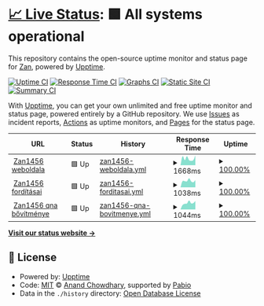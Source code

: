# [📈 Live Status](https://Zan1456.github.io/uptime): <!--live status--> **🟩 All systems operational**

This repository contains the open-source uptime monitor and status page for [Zan](https://yoursit.ee/zan1456), powered by [Upptime](https://github.com/upptime/upptime).

[![Uptime CI](https://github.com/Zan1456/uptime/workflows/Uptime%20CI/badge.svg)](https://github.com/Zan1456/uptime/actions?query=workflow%3A%22Uptime+CI%22)
[![Response Time CI](https://github.com/Zan1456/uptime/workflows/Response%20Time%20CI/badge.svg)](https://github.com/Zan1456/uptime/actions?query=workflow%3A%22Response+Time+CI%22)
[![Graphs CI](https://github.com/Zan1456/uptime/workflows/Graphs%20CI/badge.svg)](https://github.com/Zan1456/uptime/actions?query=workflow%3A%22Graphs+CI%22)
[![Static Site CI](https://github.com/Zan1456/uptime/workflows/Static%20Site%20CI/badge.svg)](https://github.com/Zan1456/uptime/actions?query=workflow%3A%22Static+Site+CI%22)
[![Summary CI](https://github.com/Zan1456/uptime/workflows/Summary%20CI/badge.svg)](https://github.com/Zan1456/uptime/actions?query=workflow%3A%22Summary+CI%22)

With [Upptime](https://upptime.js.org), you can get your own unlimited and free uptime monitor and status page, powered entirely by a GitHub repository. We use [Issues](https://github.com/Zan1456/uptime/issues) as incident reports, [Actions](https://github.com/Zan1456/uptime/actions) as uptime monitors, and [Pages](https://Zan1456.github.io/uptime) for the status page.

<!--start: status pages-->
<!-- This summary is generated by Upptime (https://github.com/upptime/upptime) -->
<!-- Do not edit this manually, your changes will be overwritten -->
<!-- prettier-ignore -->
| URL | Status | History | Response Time | Uptime |
| --- | ------ | ------- | ------------- | ------ |
| <img alt="" src="https://icons.duckduckgo.com/ip3/zan1456.hu.ico" height="13"> [Zan1456 weboldala](https://zan1456.hu) | 🟩 Up | [zan1456-weboldala.yml](https://github.com/Zan1456/uptime/commits/HEAD/history/zan1456-weboldala.yml) | <details><summary><img alt="Response time graph" src="./graphs/zan1456-weboldala/response-time-week.png" height="20"> 1668ms</summary><br><a href="https://Zan1456.github.io/uptime/history/zan1456-weboldala"><img alt="Response time 1458" src="https://img.shields.io/endpoint?url=https%3A%2F%2Fraw.githubusercontent.com%2FZan1456%2Fuptime%2FHEAD%2Fapi%2Fzan1456-weboldala%2Fresponse-time.json"></a><br><a href="https://Zan1456.github.io/uptime/history/zan1456-weboldala"><img alt="24-hour response time 2406" src="https://img.shields.io/endpoint?url=https%3A%2F%2Fraw.githubusercontent.com%2FZan1456%2Fuptime%2FHEAD%2Fapi%2Fzan1456-weboldala%2Fresponse-time-day.json"></a><br><a href="https://Zan1456.github.io/uptime/history/zan1456-weboldala"><img alt="7-day response time 1668" src="https://img.shields.io/endpoint?url=https%3A%2F%2Fraw.githubusercontent.com%2FZan1456%2Fuptime%2FHEAD%2Fapi%2Fzan1456-weboldala%2Fresponse-time-week.json"></a><br><a href="https://Zan1456.github.io/uptime/history/zan1456-weboldala"><img alt="30-day response time 1545" src="https://img.shields.io/endpoint?url=https%3A%2F%2Fraw.githubusercontent.com%2FZan1456%2Fuptime%2FHEAD%2Fapi%2Fzan1456-weboldala%2Fresponse-time-month.json"></a><br><a href="https://Zan1456.github.io/uptime/history/zan1456-weboldala"><img alt="1-year response time 1458" src="https://img.shields.io/endpoint?url=https%3A%2F%2Fraw.githubusercontent.com%2FZan1456%2Fuptime%2FHEAD%2Fapi%2Fzan1456-weboldala%2Fresponse-time-year.json"></a></details> | <details><summary><a href="https://Zan1456.github.io/uptime/history/zan1456-weboldala">100.00%</a></summary><a href="https://Zan1456.github.io/uptime/history/zan1456-weboldala"><img alt="All-time uptime 100.00%" src="https://img.shields.io/endpoint?url=https%3A%2F%2Fraw.githubusercontent.com%2FZan1456%2Fuptime%2FHEAD%2Fapi%2Fzan1456-weboldala%2Fuptime.json"></a><br><a href="https://Zan1456.github.io/uptime/history/zan1456-weboldala"><img alt="24-hour uptime 100.00%" src="https://img.shields.io/endpoint?url=https%3A%2F%2Fraw.githubusercontent.com%2FZan1456%2Fuptime%2FHEAD%2Fapi%2Fzan1456-weboldala%2Fuptime-day.json"></a><br><a href="https://Zan1456.github.io/uptime/history/zan1456-weboldala"><img alt="7-day uptime 100.00%" src="https://img.shields.io/endpoint?url=https%3A%2F%2Fraw.githubusercontent.com%2FZan1456%2Fuptime%2FHEAD%2Fapi%2Fzan1456-weboldala%2Fuptime-week.json"></a><br><a href="https://Zan1456.github.io/uptime/history/zan1456-weboldala"><img alt="30-day uptime 100.00%" src="https://img.shields.io/endpoint?url=https%3A%2F%2Fraw.githubusercontent.com%2FZan1456%2Fuptime%2FHEAD%2Fapi%2Fzan1456-weboldala%2Fuptime-month.json"></a><br><a href="https://Zan1456.github.io/uptime/history/zan1456-weboldala"><img alt="1-year uptime 100.00%" src="https://img.shields.io/endpoint?url=https%3A%2F%2Fraw.githubusercontent.com%2FZan1456%2Fuptime%2FHEAD%2Fapi%2Fzan1456-weboldala%2Fuptime-year.json"></a></details>
| <img alt="" src="https://icons.duckduckgo.com/ip3/localize.zan1456.hu.ico" height="13"> [Zan1456 fordításai](https://localize.zan1456.hu) | 🟩 Up | [zan1456-forditasai.yml](https://github.com/Zan1456/uptime/commits/HEAD/history/zan1456-forditasai.yml) | <details><summary><img alt="Response time graph" src="./graphs/zan1456-forditasai/response-time-week.png" height="20"> 1038ms</summary><br><a href="https://Zan1456.github.io/uptime/history/zan1456-forditasai"><img alt="Response time 1066" src="https://img.shields.io/endpoint?url=https%3A%2F%2Fraw.githubusercontent.com%2FZan1456%2Fuptime%2FHEAD%2Fapi%2Fzan1456-forditasai%2Fresponse-time.json"></a><br><a href="https://Zan1456.github.io/uptime/history/zan1456-forditasai"><img alt="24-hour response time 1134" src="https://img.shields.io/endpoint?url=https%3A%2F%2Fraw.githubusercontent.com%2FZan1456%2Fuptime%2FHEAD%2Fapi%2Fzan1456-forditasai%2Fresponse-time-day.json"></a><br><a href="https://Zan1456.github.io/uptime/history/zan1456-forditasai"><img alt="7-day response time 1038" src="https://img.shields.io/endpoint?url=https%3A%2F%2Fraw.githubusercontent.com%2FZan1456%2Fuptime%2FHEAD%2Fapi%2Fzan1456-forditasai%2Fresponse-time-week.json"></a><br><a href="https://Zan1456.github.io/uptime/history/zan1456-forditasai"><img alt="30-day response time 1100" src="https://img.shields.io/endpoint?url=https%3A%2F%2Fraw.githubusercontent.com%2FZan1456%2Fuptime%2FHEAD%2Fapi%2Fzan1456-forditasai%2Fresponse-time-month.json"></a><br><a href="https://Zan1456.github.io/uptime/history/zan1456-forditasai"><img alt="1-year response time 1066" src="https://img.shields.io/endpoint?url=https%3A%2F%2Fraw.githubusercontent.com%2FZan1456%2Fuptime%2FHEAD%2Fapi%2Fzan1456-forditasai%2Fresponse-time-year.json"></a></details> | <details><summary><a href="https://Zan1456.github.io/uptime/history/zan1456-forditasai">100.00%</a></summary><a href="https://Zan1456.github.io/uptime/history/zan1456-forditasai"><img alt="All-time uptime 100.00%" src="https://img.shields.io/endpoint?url=https%3A%2F%2Fraw.githubusercontent.com%2FZan1456%2Fuptime%2FHEAD%2Fapi%2Fzan1456-forditasai%2Fuptime.json"></a><br><a href="https://Zan1456.github.io/uptime/history/zan1456-forditasai"><img alt="24-hour uptime 100.00%" src="https://img.shields.io/endpoint?url=https%3A%2F%2Fraw.githubusercontent.com%2FZan1456%2Fuptime%2FHEAD%2Fapi%2Fzan1456-forditasai%2Fuptime-day.json"></a><br><a href="https://Zan1456.github.io/uptime/history/zan1456-forditasai"><img alt="7-day uptime 100.00%" src="https://img.shields.io/endpoint?url=https%3A%2F%2Fraw.githubusercontent.com%2FZan1456%2Fuptime%2FHEAD%2Fapi%2Fzan1456-forditasai%2Fuptime-week.json"></a><br><a href="https://Zan1456.github.io/uptime/history/zan1456-forditasai"><img alt="30-day uptime 100.00%" src="https://img.shields.io/endpoint?url=https%3A%2F%2Fraw.githubusercontent.com%2FZan1456%2Fuptime%2FHEAD%2Fapi%2Fzan1456-forditasai%2Fuptime-month.json"></a><br><a href="https://Zan1456.github.io/uptime/history/zan1456-forditasai"><img alt="1-year uptime 100.00%" src="https://img.shields.io/endpoint?url=https%3A%2F%2Fraw.githubusercontent.com%2FZan1456%2Fuptime%2FHEAD%2Fapi%2Fzan1456-forditasai%2Fuptime-year.json"></a></details>
| <img alt="" src="https://icons.duckduckgo.com/ip3/qna.zan1456.hu.ico" height="13"> [Zan1456 qna bővítménye](https://qna.zan1456.hu) | 🟩 Up | [zan1456-qna-bovitmenye.yml](https://github.com/Zan1456/uptime/commits/HEAD/history/zan1456-qna-bovitmenye.yml) | <details><summary><img alt="Response time graph" src="./graphs/zan1456-qna-bovitmenye/response-time-week.png" height="20"> 1044ms</summary><br><a href="https://Zan1456.github.io/uptime/history/zan1456-qna-bovitmenye"><img alt="Response time 1027" src="https://img.shields.io/endpoint?url=https%3A%2F%2Fraw.githubusercontent.com%2FZan1456%2Fuptime%2FHEAD%2Fapi%2Fzan1456-qna-bovitmenye%2Fresponse-time.json"></a><br><a href="https://Zan1456.github.io/uptime/history/zan1456-qna-bovitmenye"><img alt="24-hour response time 1343" src="https://img.shields.io/endpoint?url=https%3A%2F%2Fraw.githubusercontent.com%2FZan1456%2Fuptime%2FHEAD%2Fapi%2Fzan1456-qna-bovitmenye%2Fresponse-time-day.json"></a><br><a href="https://Zan1456.github.io/uptime/history/zan1456-qna-bovitmenye"><img alt="7-day response time 1044" src="https://img.shields.io/endpoint?url=https%3A%2F%2Fraw.githubusercontent.com%2FZan1456%2Fuptime%2FHEAD%2Fapi%2Fzan1456-qna-bovitmenye%2Fresponse-time-week.json"></a><br><a href="https://Zan1456.github.io/uptime/history/zan1456-qna-bovitmenye"><img alt="30-day response time 1074" src="https://img.shields.io/endpoint?url=https%3A%2F%2Fraw.githubusercontent.com%2FZan1456%2Fuptime%2FHEAD%2Fapi%2Fzan1456-qna-bovitmenye%2Fresponse-time-month.json"></a><br><a href="https://Zan1456.github.io/uptime/history/zan1456-qna-bovitmenye"><img alt="1-year response time 1027" src="https://img.shields.io/endpoint?url=https%3A%2F%2Fraw.githubusercontent.com%2FZan1456%2Fuptime%2FHEAD%2Fapi%2Fzan1456-qna-bovitmenye%2Fresponse-time-year.json"></a></details> | <details><summary><a href="https://Zan1456.github.io/uptime/history/zan1456-qna-bovitmenye">100.00%</a></summary><a href="https://Zan1456.github.io/uptime/history/zan1456-qna-bovitmenye"><img alt="All-time uptime 100.00%" src="https://img.shields.io/endpoint?url=https%3A%2F%2Fraw.githubusercontent.com%2FZan1456%2Fuptime%2FHEAD%2Fapi%2Fzan1456-qna-bovitmenye%2Fuptime.json"></a><br><a href="https://Zan1456.github.io/uptime/history/zan1456-qna-bovitmenye"><img alt="24-hour uptime 100.00%" src="https://img.shields.io/endpoint?url=https%3A%2F%2Fraw.githubusercontent.com%2FZan1456%2Fuptime%2FHEAD%2Fapi%2Fzan1456-qna-bovitmenye%2Fuptime-day.json"></a><br><a href="https://Zan1456.github.io/uptime/history/zan1456-qna-bovitmenye"><img alt="7-day uptime 100.00%" src="https://img.shields.io/endpoint?url=https%3A%2F%2Fraw.githubusercontent.com%2FZan1456%2Fuptime%2FHEAD%2Fapi%2Fzan1456-qna-bovitmenye%2Fuptime-week.json"></a><br><a href="https://Zan1456.github.io/uptime/history/zan1456-qna-bovitmenye"><img alt="30-day uptime 100.00%" src="https://img.shields.io/endpoint?url=https%3A%2F%2Fraw.githubusercontent.com%2FZan1456%2Fuptime%2FHEAD%2Fapi%2Fzan1456-qna-bovitmenye%2Fuptime-month.json"></a><br><a href="https://Zan1456.github.io/uptime/history/zan1456-qna-bovitmenye"><img alt="1-year uptime 100.00%" src="https://img.shields.io/endpoint?url=https%3A%2F%2Fraw.githubusercontent.com%2FZan1456%2Fuptime%2FHEAD%2Fapi%2Fzan1456-qna-bovitmenye%2Fuptime-year.json"></a></details>

<!--end: status pages-->

[**Visit our status website →**](https://Zan1456.github.io/uptime)

## 📄 License

- Powered by: [Upptime](https://github.com/upptime/upptime)
- Code: [MIT](./LICENSE) © [Anand Chowdhary](https://anandchowdhary.com), supported by [Pabio](https://pabio.com)
- Data in the `./history` directory: [Open Database License](https://opendatacommons.org/licenses/odbl/1-0/)

